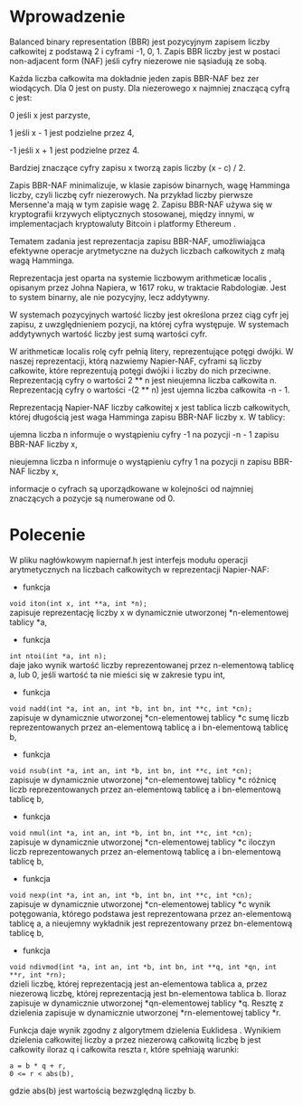 # Wprowadzenie
Balanced binary representation (BBR) jest pozycyjnym zapisem liczby całkowitej z podstawą 2 i cyframi -1, 0, 1. Zapis BBR liczby jest w postaci non-adjacent form (NAF) jeśli cyfry niezerowe nie sąsiadują ze sobą.

Każda liczba całkowita ma dokładnie jeden zapis BBR-NAF bez zer wiodących. Dla 0 jest on pusty. Dla niezerowego x najmniej znaczącą cyfrą c jest:

0 jeśli x jest parzyste,

1 jeśli x - 1 jest podzielne przez 4,

-1 jeśli x + 1 jest podzielne przez 4.

Bardziej znaczące cyfry zapisu x tworzą zapis liczby (x - c) / 2.

Zapis BBR-NAF minimalizuje, w klasie zapisów binarnych, wagę Hamminga liczby, czyli liczbę cyfr niezerowych. Na przykład liczby pierwsze Mersenne'a mają w tym zapisie wagę 2. Zapisu BBR-NAF używa się w kryptografii krzywych eliptycznych stosowanej, między innymi, w implementacjach kryptowaluty Bitcoin i platformy Ethereum .

Tematem zadania jest reprezentacja zapisu BBR-NAF, umożliwiająca efektywne operacje arytmetyczne na dużych liczbach całkowitych z małą wagą Hamminga.

Reprezentacja jest oparta na systemie liczbowym arithmeticæ localis , opisanym przez Johna Napiera, w 1617 roku, w traktacie Rabdologiæ. Jest to system binarny, ale nie pozycyjny, lecz addytywny.

W systemach pozycyjnych wartość liczby jest określona przez ciąg cyfr jej zapisu, z uwzględnieniem pozycji, na której cyfra występuje. W systemach addytywnych wartość liczby jest sumą wartości cyfr.

W arithmeticæ localis rolę cyfr pełnią litery, reprezentujące potęgi dwójki. W naszej reprezentacji, którą nazwiemy Napier-NAF, cyframi są liczby całkowite, które reprezentują potęgi dwójki i liczby do nich przeciwne. Reprezentacją cyfry o wartości 2 ** n jest nieujemna liczba całkowita n. Reprezentacją cyfry o wartości -(2 ** n) jest ujemna liczba całkowita -n - 1.

Reprezentacją Napier-NAF liczby całkowitej x jest tablica liczb całkowitych, której długością jest waga Hamminga zapisu BBR-NAF liczby x. W tablicy:

ujemna liczba n informuje o wystąpieniu cyfry -1 na pozycji -n - 1 zapisu BBR-NAF liczby x,

nieujemna liczba n informuje o wystąpieniu cyfry 1 na pozycji n zapisu BBR-NAF liczby x,

informacje o cyfrach są uporządkowane w kolejności od najmniej znaczących a pozycje są numerowane od 0.

# Polecenie
W pliku nagłówkowym napiernaf.h jest interfejs modułu operacji arytmetycznych na liczbach całkowitych w reprezentacji Napier-NAF:

- funkcja

`void iton(int x, int **a, int *n);` <br/>
zapisuje reprezentację liczby x w dynamicznie utworzonej *n-elementowej tablicy *a,

- funkcja

`int ntoi(int *a, int n);` <br/>
daje jako wynik wartość liczby reprezentowanej przez n-elementową tablicę a, lub 0, jeśli wartość ta nie mieści się w zakresie typu int,

- funkcja

`void nadd(int *a, int an, int *b, int bn, int **c, int *cn);` <br/>
zapisuje w dynamicznie utworzonej *cn-elementowej tablicy *c sumę liczb reprezentowanych przez an-elementową tablicę a i bn-elementową tablicę b,

- funkcja

`void nsub(int *a, int an, int *b, int bn, int **c, int *cn);` <br/>
zapisuje w dynamicznie utworzonej *cn-elementowej tablicy *c różnicę liczb reprezentowanych przez an-elementową tablicę a i bn-elementową tablicę b,

- funkcja

`void nmul(int *a, int an, int *b, int bn, int **c, int *cn);` <br/>
zapisuje w dynamicznie utworzonej *cn-elementowej tablicy *c iloczyn liczb reprezentowanych przez an-elementową tablicę a i bn-elementową tablicę b,

- funkcja

`void nexp(int *a, int an, int *b, int bn, int **c, int *cn);` <br/>
zapisuje w dynamicznie utworzonej *cn-elementowej tablicy *c wynik potęgowania, którego podstawa jest reprezentowana przez an-elementową tablicę a, a nieujemny wykładnik jest reprezentowany przez bn-elementową tablicę b,

- funkcja

`void ndivmod(int *a, int an, int *b, int bn, int **q, int *qn, int **r, int *rn);` <br/>
dzieli liczbę, której reprezentacją jest an-elementowa tablica a, przez niezerową liczbę, której reprezentacją jest bn-elementowa tablica b. Iloraz zapisuje w dynamicznie utworzonej *qn-elementowej tablicy *q. Resztę z dzielenia zapisuje w dynamicznie utworzonej *rn-elementowej tablicy *r. <br/>

Funkcja daje wynik zgodny z algorytmem dzielenia Euklidesa . Wynikiem dzielenia całkowitej liczby a przez niezerową całkowitą liczbę b jest całkowity iloraz q i całkowita reszta r, które spełniają warunki:
```
a = b * q + r,
0 <= r < abs(b),
```
gdzie abs(b) jest wartością bezwzględną liczby b.
